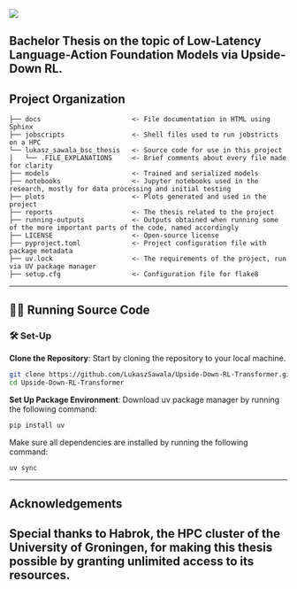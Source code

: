 <a target="_blank" href="https://cookiecutter-data-science.drivendata.org/">
    <img src="https://img.shields.io/badge/CCDS-Project%20template-328F97?logo=cookiecutter" />
</a>

## Bachelor Thesis on the topic of Low-Latency Language-Action Foundation Models via Upside-Down RL. 

## Project Organization

```
├── docs                       <- File documentation in HTML using Sphinx
├── jobscripts                 <- Shell files used to run jobstricts on a HPC
└── lukasz_sawala_bsc_thesis   <- Source code for use in this project
│   └── .FILE_EXPLANATIONS     <- Brief comments about every file made for clarity
├── models                     <- Trained and serialized models
├── notebooks                  <- Jupyter notebooks used in the research, mostly for data processing and initial testing
├── plots                      <- Plots generated and used in the project
├── reports                    <- The thesis related to the project
├── running-outputs            <- Outputs obtained when running some of the more important parts of the code, named accordingly
├── LICENSE                    <- Open-source license
├── pyproject.toml             <- Project configuration file with package metadata
├── uv.lock                    <- The requirements of the project, run via UV package manager 
├── setup.cfg                  <- Configuration file for flake8
```
---

## 🏃‍♂️ Running Source Code
### 🛠️ Set-Up

**Clone the Repository**: 
Start by cloning the repository to your local machine.
   ```bash
   git clone https://github.com/LukaszSawala/Upside-Down-RL-Transformer.git
   cd Upside-Down-RL-Transformer
   ```
**Set Up Package Environment**:
    Download uv package manager by running the following command:
    
   ```bash
   pip install uv
   ```
    
   Make sure all dependencies are installed by running the following command:
   ```bash
   uv sync
   ```

---

## Acknowledgements

Special thanks to Habrok, the HPC cluster of the University of Groningen, for making this thesis possible by granting unlimited access to its resources.
--------

